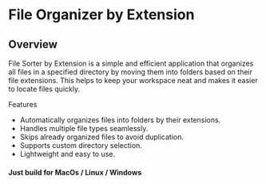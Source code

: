 # File Organizer by Extension

## Overview

File Sorter by Extension is a simple and efficient application that organizes all files in a specified directory by moving them into folders based on their file extensions. This helps to keep your workspace neat and makes it easier to locate files quickly.

Features

*	Automatically organizes files into folders by their extensions.
*	Handles multiple file types seamlessly.
*	Skips already organized files to avoid duplication.
*	Supports custom directory selection.
*	Lightweight and easy to use.

#### Just build for MacOs / Linux / Windows
